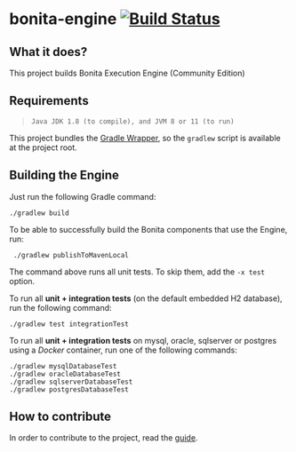 bonita-engine [![Build Status](https://travis-ci.org/bonitasoft/bonita-engine.svg?branch=master)](https://travis-ci.org/bonitasoft/bonita-engine)
=============

What it does?
-------------
This project builds Bonita Execution Engine (Community Edition)


Requirements
-------------
>     Java JDK 1.8 (to compile), and JVM 8 or 11 (to run)

This project bundles the [Gradle Wrapper](https://docs.gradle.org/current/userguide/gradle_wrapper.html), so the `gradlew` script is available at
the project root.


Building the Engine
-----------------
Just run the following Gradle command:
```
./gradlew build
```

To be able to successfully build the Bonita components that use the Engine, run:
```
 ./gradlew publishToMavenLocal
```

The command above runs all unit tests. To skip them, add the `-x test`
option.

To run all **unit + integration tests** (on the default embedded H2
database), run the following command:
```
./gradlew test integrationTest
```

To run all **unit + integration tests** on mysql, oracle, sqlserver or postgres using
a _Docker_ container, run one of the following commands:
```
./gradlew mysqlDatabaseTest
./gradlew oracleDatabaseTest
./gradlew sqlserverDatabaseTest
./gradlew postgresDatabaseTest
```

How to contribute
-----------------

In order to contribute to the project, read the [guide](https://github.com/bonitasoft/bonita-developer-resources/blob/master/CONTRIBUTING.MD).
